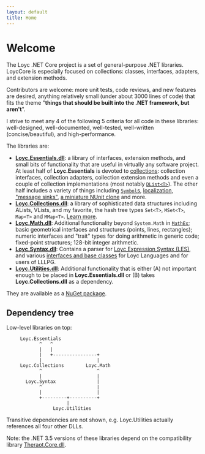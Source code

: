 ```yaml
---
layout: default
title: Home
---
```

Welcome
=======

The Loyc .NET Core project is a set of general-purpose .NET libraries. LoycCore is especially focused on collections: classes, interfaces, adapters, and extension methods. 

Contributors are welcome: more unit tests, code reviews, and new features are desired, anything relatively small (under about 3000 lines of code) that fits the theme "__things that should be built into the .NET framework, but aren't__".

I strive to meet any 4 of the following 5 criteria for all code in these libraries: well-designed, well-documented, well-tested, well-written (concise/beautiful), and high-performance.

The libraries are:

- **[Loyc.Essentials.dll](http://core.loyc.net/essentials)**: a library of interfaces, extension methods, and small bits of functionality that are useful in virtually any software project. At least half of **Loyc.Essentials** is devoted to [collections](http://ecsharp.net/doc/code/namespaceLoyc_1_1Collections.html): collection interfaces, collection adapters, collection extension methods and even a couple of collection implementations (most notably [`DList<T>`](/collections/dlist)). The other half includes a variety of things including [`Symbol`s](http://ecsharp.net/doc/code/classLoyc_1_1Symbol.html), [localization](http://ecsharp.net/doc/code/classLoyc_1_1Localize.html), ["message sinks"](http://ecsharp.net/doc/code/interfaceLoyc_1_1IMessageSink.html), [a miniature NUnit clone](http://ecsharp.net/doc/code/namespaceLoyc_1_1MiniTest.html) and more.
- **[Loyc.Collections.dll](http://core.loyc.net/collections)**: a library of sophisticated data structures including ALists, VLists, and my favorite, the hash tree types `Set<T>`, `MSet<T>`, `Map<T>` and `MMap<T>`. [Learn more](collections/index.html).
- **[Loyc.Math.dll](http://core.loyc.net/math)**: Additional functionality beyond `System.Math` in [`MathEx`](http://ecsharp.net/doc/code/classLoyc_1_1Math_1_1MathEx.html); basic geometrical interfaces and structures (points, lines, rectangles); numeric interfaces and "trait" types for doing arithmetic in generic code; fixed-point structures; 128-bit integer arithmetic.
- **[Loyc.Syntax.dll](https://github.com/qwertie/LoycCore/wiki/Loyc.Syntax)**: Contains a parser for [Loyc Expression Syntax (LES)](http://loyc.net/les), and various [interfaces and base classes](http://ecsharp.net/doc/code/namespaceLoyc_1_1Syntax.html) for Loyc Languages and for users of LLLPG.
- **[Loyc.Utilities.dll](https://github.com/qwertie/LoycCore/wiki/Loyc.Utilities)**: Additional functionality that is either (A) not important enough to be placed in **Loyc.Essentials.dll** or (B) takes **Loyc.Collections.dll** as a dependency.

They are available as a [NuGet package](https://www.nuget.org/packages/LoycCore/).

Dependency tree
---------------

Low-level libraries on top:

         Loyc.Essentials
                ^   ^
                |   |
                |   +----------------+
                |                    |
         Loyc.Collections        Loyc.Math
                ^                    ^
                |                    |
           Loyc.Syntax               |
                ^                    |
                |                    |
                +---------+----------+
                          |
                     Loyc.Utilities

Transitive dependencies are not shown, e.g. Loyc.Utilities actually references all four other DLLs.

Note: the .NET 3.5 versions of these libraries depend on the compatibility library [Theraot.Core.dll](https://github.com/theraot/Theraot).
